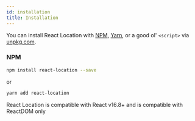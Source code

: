 ```yaml
---
id: installation
title: Installation
---
```


You can install React Location with [NPM](https://npmjs.com),
[Yarn](https://yarnpkg.com), or a good ol' `<script>` via
[unpkg.com](https://unpkg.com).

### NPM

```sh
npm install react-location --save
```

or

```sh
yarn add react-location
```

React Location is compatible with React v16.8+ and is compatible with ReactDOM only
